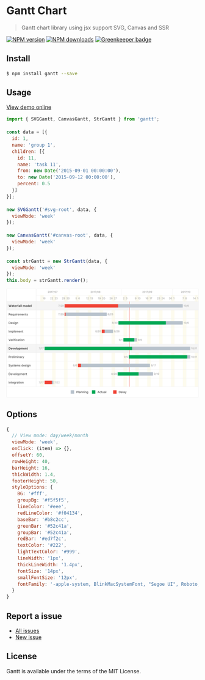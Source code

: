 Gantt Chart
===========

> Gantt chart library using jsx support SVG, Canvas and SSR

[![NPM version](https://img.shields.io/npm/v/gantt.svg)](https://www.npmjs.com/package/gantt)
[![NPM downloads](https://img.shields.io/npm/dm/gantt.svg)](https://www.npmjs.com/package/gantt)
[![Greenkeeper badge](https://badges.greenkeeper.io/d-band/gantt.svg)](https://greenkeeper.io/)

## Install

```bash
$ npm install gantt --save
```

## Usage

[View demo online](https://d-band.github.io/gantt/)

```javascript
import { SVGGantt, CanvasGantt, StrGantt } from 'gantt';

const data = [{
  id: 1,
  name: 'group 1',
  children: [{
    id: 11,
    name: 'task 11',
    from: new Date('2015-09-01 00:00:00'),
    to: new Date('2015-09-12 00:00:00'),
    percent: 0.5
  }]
}];

new SVGGantt('#svg-root', data, {
  viewMode: 'week'
});

new CanvasGantt('#canvas-root', data, {
  viewMode: 'week'
});

const strGantt = new StrGantt(data, {
  viewMode: 'week'
});
this.body = strGantt.render();
```

![image](demo/image.png)

## Options

```javascript
{
  // View mode: day/week/month
  viewMode: 'week',
  onClick: (item) => {},
  offsetY: 60,
  rowHeight: 40,
  barHeight: 16,
  thickWidth: 1.4,
  footerHeight: 50,
  styleOptions: {
    BG: '#fff',
    groupBg: '#f5f5f5',
    lineColor: '#eee',
    redLineColor: '#f04134',
    baseBar: '#b8c2cc',
    greenBar: '#52c41a',
    groupBar: '#52c41a',
    redBar: '#ed7f2c',
    textColor: '#222',
    lightTextColor: '#999',
    lineWidth: '1px',
    thickLineWidth: '1.4px',
    fontSize: '14px',
    smallFontSize: '12px',
    fontFamily: '-apple-system, BlinkMacSystemFont, "Segoe UI", Roboto, "Helvetica Neue", Arial, sans-serif'
  }
}
```

## Report a issue

* [All issues](https://github.com/d-band/gantt/issues)
* [New issue](https://github.com/d-band/gantt/issues/new)

## License

Gantt is available under the terms of the MIT License.
